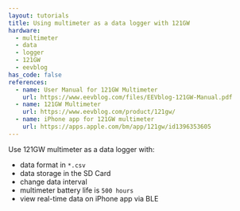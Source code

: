 ```yaml
---
layout: tutorials
title: Using multimeter as a data logger with 121GW
hardware:
  - multimeter
  - data
  - logger
  - 121GW
  - eevblog
has_code: false
references:
  - name: User Manual for 121GW Multimeter
    url: https://www.eevblog.com/files/EEVblog-121GW-Manual.pdf
  - name: 121GW Multimeter
    url: https://www.eevblog.com/product/121gw/
  - name: iPhone app for 121GW multimeter
    url: https://apps.apple.com/bm/app/121gw/id1396353605
---
```


Use 121GW multimeter as a data logger with:

- data format in `*.csv`
- data storage in the SD Card
- change data interval
- multimeter battery life is `500 hours`
- view real-time data on iPhone app via BLE
